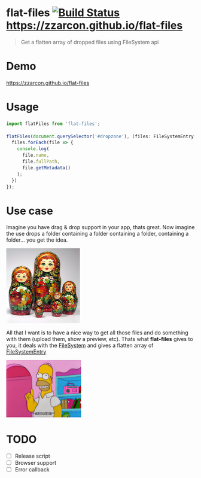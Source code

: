 # flat-files [![Build Status](https://travis-ci.org/zzarcon/flat-files.svg?branch=master)](https://travis-ci.org/zzarcon/flat-files) https://zzarcon.github.io/flat-files
> Get a flatten array of dropped files using FileSystem api

# Demo

https://zzarcon.github.io/flat-files

# Usage

```javascript
import flatFiles from 'flat-files';

flatFiles(document.querySelector('#dropzone'), (files: FileSystemEntry[]) => {
  files.forEach(file => {
    console.log(
      file.name,
      file.fullPath,
      file.getMetadata()
    );
  })
});

```

# Use case

Imagine you have drag & drop support in your app, thats great. Now imagine the use drops a folder containing a folder containing a folder, containing a folder... you get the idea.

<p align="left">
  <img src="example/matrioska.jpg" width="200">
</p>

All that I want is to have a nice way to get all those files and do something with them (upload them, show a preview, etc). Thats what **flat-files** gives to you, it deals with the [FileSystem](https://developer.mozilla.org/en-US/docs/Web/API/FileSystem) and gives a flatten array of [FileSystemEntry](https://developer.mozilla.org/en-US/docs/Web/API/FileSystemEntry)

<p align="left">
  <img src="example/homer.gif" width="200">
</p>

# TODO

* [ ] Release script
* [ ] Browser support
* [ ] Error callback